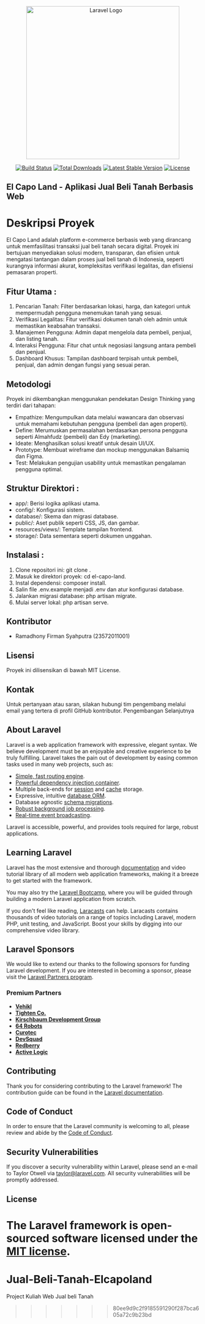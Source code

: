 <p align="center"><a href="https://laravel.com" target="_blank"><img src="https://raw.githubusercontent.com/laravel/art/master/logo-lockup/5%20SVG/2%20CMYK/1%20Full%20Color/laravel-logolockup-cmyk-red.svg" width="400" alt="Laravel Logo"></a></p>

<p align="center">
<a href="https://github.com/laravel/framework/actions"><img src="https://github.com/laravel/framework/workflows/tests/badge.svg" alt="Build Status"></a>
<a href="https://packagist.org/packages/laravel/framework"><img src="https://img.shields.io/packagist/dt/laravel/framework" alt="Total Downloads"></a>
<a href="https://packagist.org/packages/laravel/framework"><img src="https://img.shields.io/packagist/v/laravel/framework" alt="Latest Stable Version"></a>
<a href="https://packagist.org/packages/laravel/framework"><img src="https://img.shields.io/packagist/l/laravel/framework" alt="License"></a>
</p>

## El Capo Land - Aplikasi Jual Beli Tanah Berbasis Web
# Deskripsi Proyek
El Capo Land adalah platform e-commerce berbasis web yang dirancang untuk memfasilitasi transaksi jual beli tanah secara digital. Proyek ini bertujuan menyediakan solusi modern, transparan, dan efisien untuk mengatasi tantangan dalam proses jual beli tanah di Indonesia, seperti kurangnya informasi akurat, kompleksitas verifikasi legalitas, dan efisiensi pemasaran properti.

## Fitur Utama : 
1. Pencarian Tanah: Filter berdasarkan lokasi, harga, dan kategori untuk mempermudah pengguna menemukan tanah yang sesuai.
2. Verifikasi Legalitas: Fitur verifikasi dokumen tanah oleh admin untuk memastikan keabsahan transaksi.
3. Manajemen Pengguna: Admin dapat mengelola data pembeli, penjual, dan listing tanah.
4. Interaksi Pengguna: Fitur chat untuk negosiasi langsung antara pembeli dan penjual.
5. Dashboard Khusus: Tampilan dashboard terpisah untuk pembeli, penjual, dan admin dengan fungsi yang sesuai peran.

## Metodologi
Proyek ini dikembangkan menggunakan pendekatan Design Thinking yang terdiri dari tahapan:
- Empathize: Mengumpulkan data melalui wawancara dan observasi untuk memahami kebutuhan pengguna (pembeli dan agen properti).
- Define: Merumuskan permasalahan berdasarkan persona pengguna seperti Almahfudz (pembeli) dan Edy (marketing).
- Ideate: Menghasilkan solusi kreatif untuk desain UI/UX.
- Prototype: Membuat wireframe dan mockup menggunakan Balsamiq dan Figma.
- Test: Melakukan pengujian usability untuk memastikan pengalaman pengguna optimal.

## Struktur Direktori : 
- app/: Berisi logika aplikasi utama.
- config/: Konfigurasi sistem.
- database/: Skema dan migrasi database.
- public/: Aset publik seperti CSS, JS, dan gambar.
- resources/views/: Template tampilan frontend.
- storage/: Data sementara seperti dokumen unggahan.

## Instalasi : 
1. Clone repositori ini: git clone <repository-url>.
2. Masuk ke direktori proyek: cd el-capo-land.
3. Instal dependensi: composer install.
4. Salin file .env.example menjadi .env dan atur konfigurasi database.
5. Jalankan migrasi database: php artisan migrate.
6. Mulai server lokal: php artisan serve.

## Kontributor
- Ramadhony Firman Syahputra (23572011001)
  
## Lisensi
Proyek ini dilisensikan di bawah MIT License.

## Kontak
Untuk pertanyaan atau saran, silakan hubungi tim pengembang melalui email yang tertera di profil GitHub kontributor.
Pengembangan Selanjutnya



## About Laravel

Laravel is a web application framework with expressive, elegant syntax. We believe development must be an enjoyable and creative experience to be truly fulfilling. Laravel takes the pain out of development by easing common tasks used in many web projects, such as:

- [Simple, fast routing engine](https://laravel.com/docs/routing).
- [Powerful dependency injection container](https://laravel.com/docs/container).
- Multiple back-ends for [session](https://laravel.com/docs/session) and [cache](https://laravel.com/docs/cache) storage.
- Expressive, intuitive [database ORM](https://laravel.com/docs/eloquent).
- Database agnostic [schema migrations](https://laravel.com/docs/migrations).
- [Robust background job processing](https://laravel.com/docs/queues).
- [Real-time event broadcasting](https://laravel.com/docs/broadcasting).

Laravel is accessible, powerful, and provides tools required for large, robust applications.

## Learning Laravel

Laravel has the most extensive and thorough [documentation](https://laravel.com/docs) and video tutorial library of all modern web application frameworks, making it a breeze to get started with the framework.

You may also try the [Laravel Bootcamp](https://bootcamp.laravel.com), where you will be guided through building a modern Laravel application from scratch.

If you don't feel like reading, [Laracasts](https://laracasts.com) can help. Laracasts contains thousands of video tutorials on a range of topics including Laravel, modern PHP, unit testing, and JavaScript. Boost your skills by digging into our comprehensive video library.

## Laravel Sponsors

We would like to extend our thanks to the following sponsors for funding Laravel development. If you are interested in becoming a sponsor, please visit the [Laravel Partners program](https://partners.laravel.com).

### Premium Partners

- **[Vehikl](https://vehikl.com)**
- **[Tighten Co.](https://tighten.co)**
- **[Kirschbaum Development Group](https://kirschbaumdevelopment.com)**
- **[64 Robots](https://64robots.com)**
- **[Curotec](https://www.curotec.com/services/technologies/laravel)**
- **[DevSquad](https://devsquad.com/hire-laravel-developers)**
- **[Redberry](https://redberry.international/laravel-development)**
- **[Active Logic](https://activelogic.com)**

## Contributing

Thank you for considering contributing to the Laravel framework! The contribution guide can be found in the [Laravel documentation](https://laravel.com/docs/contributions).

## Code of Conduct

In order to ensure that the Laravel community is welcoming to all, please review and abide by the [Code of Conduct](https://laravel.com/docs/contributions#code-of-conduct).

## Security Vulnerabilities

If you discover a security vulnerability within Laravel, please send an e-mail to Taylor Otwell via [taylor@laravel.com](mailto:taylor@laravel.com). All security vulnerabilities will be promptly addressed.

## License

The Laravel framework is open-sourced software licensed under the [MIT license](https://opensource.org/licenses/MIT).
=======
# Jual-Beli-Tanah-Elcapoland
Project Kuliah Web Jual beli Tanah
>>>>>>> 80ee9d9c2f9185591290f287bca605a72c9b23bd
